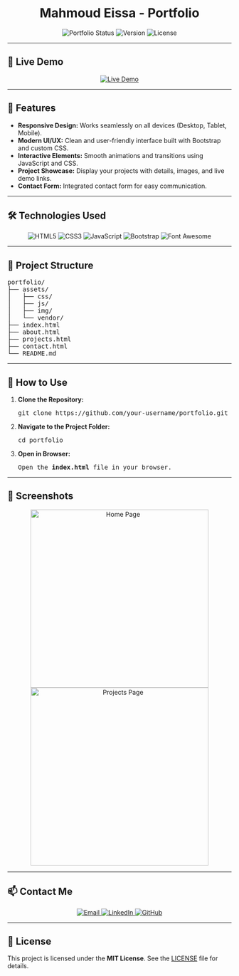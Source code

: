 <h1 align="center">Mahmoud Eissa - Portfolio</h1>

<p align="center">
  <img src="https://img.shields.io/badge/Status-Live-brightgreen" alt="Portfolio Status">
  <img src="https://img.shields.io/badge/Version-1.0.0-blue" alt="Version">
  <img src="https://img.shields.io/badge/License-MIT-green" alt="License">
</p>

<hr>

<h2>🚀 Live Demo</h2>

<p align="center">
  <a href="https://your-portfolio-link.com" target="_blank">
    <img src="https://img.shields.io/badge/View-Live_Demo-FF5722?style=for-the-badge&logo=google-chrome&logoColor=white" alt="Live Demo">
  </a>
</p>

<hr>

<h2>🌟 Features</h2>

<ul>
  <li><strong>Responsive Design:</strong> Works seamlessly on all devices (Desktop, Tablet, Mobile).</li>
  <li><strong>Modern UI/UX:</strong> Clean and user-friendly interface built with Bootstrap and custom CSS.</li>
  <li><strong>Interactive Elements:</strong> Smooth animations and transitions using JavaScript and CSS.</li>
  <li><strong>Project Showcase:</strong> Display your projects with details, images, and live demo links.</li>
  <li><strong>Contact Form:</strong> Integrated contact form for easy communication.</li>
</ul>

<hr>

<h2>🛠️ Technologies Used</h2>

<p align="center">
  <img src="https://img.shields.io/badge/HTML5-E34F26?style=for-the-badge&logo=html5&logoColor=white" alt="HTML5">
  <img src="https://img.shields.io/badge/CSS3-1572B6?style=for-the-badge&logo=css3&logoColor=white" alt="CSS3">
  <img src="https://img.shields.io/badge/JavaScript-F7DF1E?style=for-the-badge&logo=javascript&logoColor=black" alt="JavaScript">
  <img src="https://img.shields.io/badge/Bootstrap-563D7C?style=for-the-badge&logo=bootstrap&logoColor=white" alt="Bootstrap">
  <img src="https://img.shields.io/badge/Font_Awome-339AF0?style=for-the-badge&logo=font-awesome&logoColor=white" alt="Font Awesome">
</p>

<hr>

<h2>📂 Project Structure</h2>

<pre>
portfolio/
├── assets/
│   ├── css/
│   ├── js/
│   ├── img/
│   └── vendor/
├── index.html
├── about.html
├── projects.html
├── contact.html
└── README.md
</pre>

<hr>

<h2>🚀 How to Use</h2>

<ol>
  <li><strong>Clone the Repository:</strong></li>
  <pre>git clone https://github.com/your-username/portfolio.git</pre>
  
  <li><strong>Navigate to the Project Folder:</strong></li>
  <pre>cd portfolio</pre>
  
  <li><strong>Open in Browser:</strong></li>
  <pre>Open the <strong>index.html</strong> file in your browser.</pre>
</ol>

<hr>

<h2>📸 Screenshots</h2>

<p align="center">
  <img src="assets/img/screenshots/home.png" alt="Home Page" width="400">
  <img src="assets/img/screenshots/projects.png" alt="Projects Page" width="400">
</p>

<hr>

<h2>📫 Contact Me</h2>

<p align="center">
  <a href="mailto:mahmoudessa8200@gmail.com">
    <img src="https://img.shields.io/badge/Email-D14836?style=for-the-badge&logo=gmail&logoColor=white" alt="Email">
  </a>
  <a href="https://linkedin.com/in/mahmoudessa" target="_blank">
    <img src="https://img.shields.io/badge/LinkedIn-0077B5?style=for-the-badge&logo=linkedin&logoColor=white" alt="LinkedIn">
  </a>
  <a href="https://github.com/your-username" target="_blank">
    <img src="https://img.shields.io/badge/GitHub-100000?style=for-the-badge&logo=github&logoColor=white" alt="GitHub">
  </a>
</p>

<hr>

<h2>📄 License</h2>

<p>
  This project is licensed under the <strong>MIT License</strong>. See the <a href="LICENSE" target="_blank">LICENSE</a> file for details.
</p>
